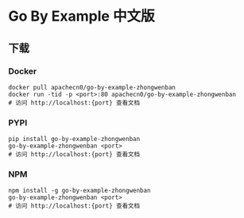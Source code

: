 # Go By Example 中文版

## 下载

### Docker

```
docker pull apachecn0/go-by-example-zhongwenban
docker run -tid -p <port>:80 apachecn0/go-by-example-zhongwenban
# 访问 http://localhost:{port} 查看文档
```

### PYPI

```
pip install go-by-example-zhongwenban
go-by-example-zhongwenban <port>
# 访问 http://localhost:{port} 查看文档
```

### NPM

```
npm install -g go-by-example-zhongwenban
go-by-example-zhongwenban <port>
# 访问 http://localhost:{port} 查看文档
```